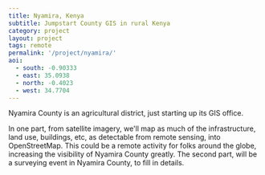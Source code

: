 ```yaml
---
title: Nyamira, Kenya
subtitle: Jumpstart County GIS in rural Kenya
category: project
layout: project
tags: remote
permalink: '/project/nyamira/'
aoi:
  - south: -0.90333
  - east: 35.0938
  - north: -0.4023
  - west: 34.7704
---
```


Nyamira County is an agricultural district, just starting up its GIS office.

In one part, from satellite imagery, we'll map as much of the infrastructure, land use, buildings, etc, as detectable from remote sensing, into OpenStreetMap. This could be a remote activity for folks around the globe, increasing the visibility of Nyamira County greatly. The second part, will be a surveying event in Nyamira County, to fill in details.
